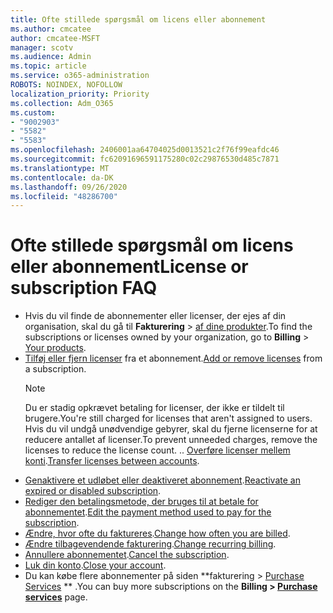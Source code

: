 ```yaml
---
title: Ofte stillede spørgsmål om licens eller abonnement
ms.author: cmcatee
author: cmcatee-MSFT
manager: scotv
ms.audience: Admin
ms.topic: article
ms.service: o365-administration
ROBOTS: NOINDEX, NOFOLLOW
localization_priority: Priority
ms.collection: Adm_O365
ms.custom:
- "9002903"
- "5582"
- "5583"
ms.openlocfilehash: 2406001aa64704025d0013521c2f76f99eafdc46
ms.sourcegitcommit: fc62091696591175280c02c29876530d485c7871
ms.translationtype: MT
ms.contentlocale: da-DK
ms.lasthandoff: 09/26/2020
ms.locfileid: "48286700"
---
```

# <a name="license-or-subscription-faq"></a><span data-ttu-id="24562-102">Ofte stillede spørgsmål om licens eller abonnement</span><span class="sxs-lookup"><span data-stu-id="24562-102">License or subscription FAQ</span></span>

- <span data-ttu-id="24562-103">Hvis du vil finde de abonnementer eller licenser, der ejes af din organisation, skal du gå til **Fakturering**  >  [af dine produkter](https://go.microsoft.com/fwlink/p/?linkid=842054).</span><span class="sxs-lookup"><span data-stu-id="24562-103">To find the subscriptions or licenses owned by your organization, go to **Billing** > [Your products](https://go.microsoft.com/fwlink/p/?linkid=842054).</span></span>
- <span data-ttu-id="24562-104">[Tilføj eller fjern licenser](https://docs.microsoft.com/alchemyinsights/how-to-add-or-reduce-licenses) fra et abonnement.</span><span class="sxs-lookup"><span data-stu-id="24562-104">[Add or remove licenses](https://docs.microsoft.com/alchemyinsights/how-to-add-or-reduce-licenses) from a subscription.</span></span>
    > [!NOTE]
    > <span data-ttu-id="24562-105">Du er stadig opkrævet betaling for licenser, der ikke er tildelt til brugere.</span><span class="sxs-lookup"><span data-stu-id="24562-105">You're still charged for licenses that aren't assigned to users.</span></span> <span data-ttu-id="24562-106">Hvis du vil undgå unødvendige gebyrer, skal du fjerne licenserne for at reducere antallet af licenser.</span><span class="sxs-lookup"><span data-stu-id="24562-106">To prevent unneeded charges, remove the licenses to reduce the license count.</span></span>
<span data-ttu-id="24562-107">.</span><span class="sxs-lookup"><span data-stu-id="24562-107">.</span></span> <span data-ttu-id="24562-108">[Overføre licenser mellem konti](https://docs.microsoft.com/alchemyinsights/transfer-licenses-between-tenants).</span><span class="sxs-lookup"><span data-stu-id="24562-108">[Transfer licenses between accounts](https://docs.microsoft.com/alchemyinsights/transfer-licenses-between-tenants).</span></span>
- <span data-ttu-id="24562-109">[Genaktivere et udløbet eller deaktiveret abonnement](https://go.microsoft.com/fwlink/p/?linkid=2117519).</span><span class="sxs-lookup"><span data-stu-id="24562-109">[Reactivate an expired or disabled subscription](https://go.microsoft.com/fwlink/p/?linkid=2117519).</span></span>
- <span data-ttu-id="24562-110">[Rediger den betalingsmetode, der bruges til at betale for abonnementet](https://go.microsoft.com/fwlink/p/?linkid=2117167).</span><span class="sxs-lookup"><span data-stu-id="24562-110">[Edit the payment method used to pay for the subscription](https://go.microsoft.com/fwlink/p/?linkid=2117167).</span></span>
- <span data-ttu-id="24562-111">[Ændre, hvor ofte du faktureres](https://go.microsoft.com/fwlink/p/?linkid=2119112).</span><span class="sxs-lookup"><span data-stu-id="24562-111">[Change how often you are billed](https://go.microsoft.com/fwlink/p/?linkid=2119112).</span></span>
- <span data-ttu-id="24562-112">[Ændre tilbagevendende fakturering](https://go.microsoft.com/fwlink/p/?linkid=2119216).</span><span class="sxs-lookup"><span data-stu-id="24562-112">[Change recurring billing](https://go.microsoft.com/fwlink/p/?linkid=2119216).</span></span>
- <span data-ttu-id="24562-113">[Annullere abonnementet](https://go.microsoft.com/fwlink/p/?linkid=2119113).</span><span class="sxs-lookup"><span data-stu-id="24562-113">[Cancel the subscription](https://go.microsoft.com/fwlink/p/?linkid=2119113).</span></span>
- <span data-ttu-id="24562-114">[Luk din konto](https://docs.microsoft.com/alchemyinsights/how-to-close-your-account).</span><span class="sxs-lookup"><span data-stu-id="24562-114">[Close your account](https://docs.microsoft.com/alchemyinsights/how-to-close-your-account).</span></span>
- <span data-ttu-id="24562-115">Du kan købe flere abonnementer på siden \*\*fakturering > [Purchase Services](https://go.microsoft.com/fwlink/p/?linkid=868433) \*\* .</span><span class="sxs-lookup"><span data-stu-id="24562-115">You can buy more subscriptions on the **Billing > [Purchase services](https://go.microsoft.com/fwlink/p/?linkid=868433)** page.</span></span>